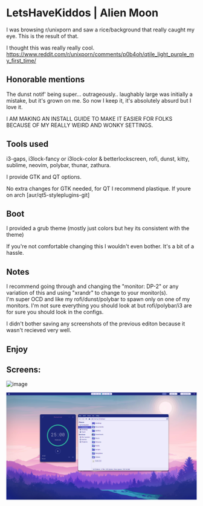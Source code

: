 
LetsHaveKiddos | Alien Moon
===========================
I was browsing r/unixporn and saw a rice/background that really caught my eye. This is the result of that.

I thought this was really really cool.  https://www.reddit.com/r/unixporn/comments/p0b4oh/qtile_light_purple_my_first_time/

## Honorable mentions

The dunst notif' being super... outrageously.. laughably large was initially a mistake, but it's grown on me. So now I keep it, it's absolutely absurd but I love it.

I AM MAKING AN INSTALL GUIDE TO MAKE IT EASIER FOR FOLKS BECAUSE OF MY REALLY WEIRD AND WONKY SETTINGS.

## Tools used
i3-gaps, i3lock-fancy or i3lock-color & betterlockscreen, rofi, dunst, kitty, sublime, neovim, polybar, thunar, zathura.

I provide GTK and QT options.

No extra changes for GTK needed, for QT I recommend plastique. If youre on arch [aur/qt5-styleplugins-git]

## Boot 

I provided a grub theme (mostly just colors but hey its consistent with the theme)

If you're not comfortable changing this I wouldn't even bother. It's a bit of a hassle.

## Notes

I recommend going through and changing the "monitor: DP-2" or any variation of this and using "xrandr" to change to your monitor(s).   
I'm super OCD and like my rofi/dunst/polybar to spawn only on one of my monitors. I'm not sure everything you should look at but rofi/polybar/i3 are for sure you should look in the configs. 

I didn't bother saving any screenshots of the previous editon because it wasn't recieved very well.

## Enjoy

## Screens:

![image](screenshots/reddit-screens.png)

![image](screenshots/thunar-pomotroid.png)
